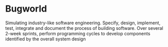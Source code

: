 # Bugworld
Simulating industry-like software engineering. Specify, design, implement, test, integrate and document the process of building software. Over several 2-week sprints, perform programming cycles to develop components identified by the overall system design
